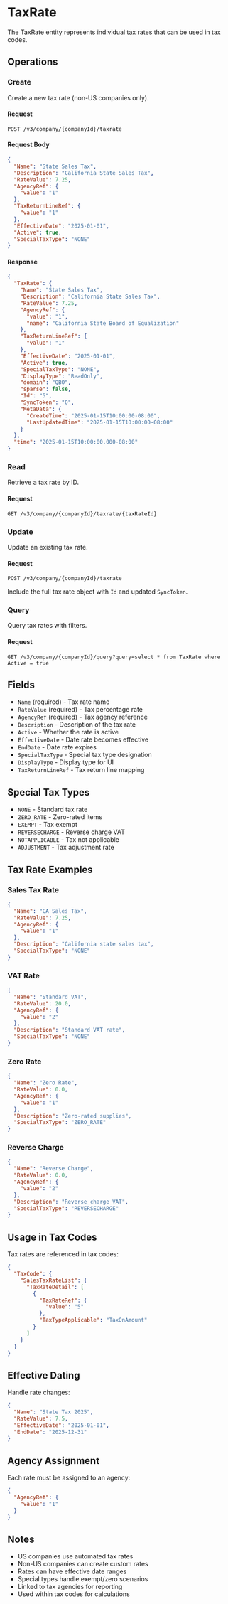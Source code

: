 # TaxRate

The TaxRate entity represents individual tax rates that can be used in tax codes.

## Operations

### Create
Create a new tax rate (non-US companies only).

#### Request
```
POST /v3/company/{companyId}/taxrate
```

#### Request Body
```json
{
  "Name": "State Sales Tax",
  "Description": "California State Sales Tax",
  "RateValue": 7.25,
  "AgencyRef": {
    "value": "1"
  },
  "TaxReturnLineRef": {
    "value": "1"
  },
  "EffectiveDate": "2025-01-01",
  "Active": true,
  "SpecialTaxType": "NONE"
}
```

#### Response
```json
{
  "TaxRate": {
    "Name": "State Sales Tax",
    "Description": "California State Sales Tax",
    "RateValue": 7.25,
    "AgencyRef": {
      "value": "1",
      "name": "California State Board of Equalization"
    },
    "TaxReturnLineRef": {
      "value": "1"
    },
    "EffectiveDate": "2025-01-01",
    "Active": true,
    "SpecialTaxType": "NONE",
    "DisplayType": "ReadOnly",
    "domain": "QBO",
    "sparse": false,
    "Id": "5",
    "SyncToken": "0",
    "MetaData": {
      "CreateTime": "2025-01-15T10:00:00-08:00",
      "LastUpdatedTime": "2025-01-15T10:00:00-08:00"
    }
  },
  "time": "2025-01-15T10:00:00.000-08:00"
}
```

### Read
Retrieve a tax rate by ID.

#### Request
```
GET /v3/company/{companyId}/taxrate/{taxRateId}
```

### Update
Update an existing tax rate.

#### Request
```
POST /v3/company/{companyId}/taxrate
```

Include the full tax rate object with `Id` and updated `SyncToken`.

### Query
Query tax rates with filters.

#### Request
```
GET /v3/company/{companyId}/query?query=select * from TaxRate where Active = true
```

## Fields

- `Name` (required) - Tax rate name
- `RateValue` (required) - Tax percentage rate
- `AgencyRef` (required) - Tax agency reference
- `Description` - Description of the tax rate
- `Active` - Whether the rate is active
- `EffectiveDate` - Date rate becomes effective
- `EndDate` - Date rate expires
- `SpecialTaxType` - Special tax type designation
- `DisplayType` - Display type for UI
- `TaxReturnLineRef` - Tax return line mapping

## Special Tax Types

- `NONE` - Standard tax rate
- `ZERO_RATE` - Zero-rated items
- `EXEMPT` - Tax exempt
- `REVERSECHARGE` - Reverse charge VAT
- `NOTAPPLICABLE` - Tax not applicable
- `ADJUSTMENT` - Tax adjustment rate

## Tax Rate Examples

### Sales Tax Rate
```json
{
  "Name": "CA Sales Tax",
  "RateValue": 7.25,
  "AgencyRef": {
    "value": "1"
  },
  "Description": "California state sales tax",
  "SpecialTaxType": "NONE"
}
```

### VAT Rate
```json
{
  "Name": "Standard VAT",
  "RateValue": 20.0,
  "AgencyRef": {
    "value": "2"
  },
  "Description": "Standard VAT rate",
  "SpecialTaxType": "NONE"
}
```

### Zero Rate
```json
{
  "Name": "Zero Rate",
  "RateValue": 0.0,
  "AgencyRef": {
    "value": "1"
  },
  "Description": "Zero-rated supplies",
  "SpecialTaxType": "ZERO_RATE"
}
```

### Reverse Charge
```json
{
  "Name": "Reverse Charge",
  "RateValue": 0.0,
  "AgencyRef": {
    "value": "2"
  },
  "Description": "Reverse charge VAT",
  "SpecialTaxType": "REVERSECHARGE"
}
```

## Usage in Tax Codes

Tax rates are referenced in tax codes:
```json
{
  "TaxCode": {
    "SalesTaxRateList": {
      "TaxRateDetail": [
        {
          "TaxRateRef": {
            "value": "5"
          },
          "TaxTypeApplicable": "TaxOnAmount"
        }
      ]
    }
  }
}
```

## Effective Dating

Handle rate changes:
```json
{
  "Name": "State Tax 2025",
  "RateValue": 7.5,
  "EffectiveDate": "2025-01-01",
  "EndDate": "2025-12-31"
}
```

## Agency Assignment

Each rate must be assigned to an agency:
```json
{
  "AgencyRef": {
    "value": "1"
  }
}
```

## Notes
- US companies use automated tax rates
- Non-US companies can create custom rates
- Rates can have effective date ranges
- Special types handle exempt/zero scenarios
- Linked to tax agencies for reporting
- Used within tax codes for calculations